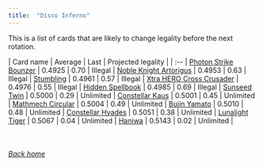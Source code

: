 ```yaml
---
title:  "Disco Inferno"
---
```


This is a list of cards that are likely to change legality before the next rotation.

| Card name | Average | Last | Projected legality |
| :-- |
[Photon Strike Bounzer](https://db.ygoprodeck.com/card/?search=Photon%20Strike%20Bounzer) | 0.4925 | 0.70 | Illegal |
[Noble Knight Artorigus](https://db.ygoprodeck.com/card/?search=Noble%20Knight%20Artorigus) | 0.4953 | 0.63 | Illegal |
[Stumbling](https://db.ygoprodeck.com/card/?search=Stumbling) | 0.4961 | 0.57 | Illegal |
[Xtra HERO Cross Crusader](https://db.ygoprodeck.com/card/?search=Xtra%20HERO%20Cross%20Crusader) | 0.4976 | 0.55 | Illegal |
[Hidden Spellbook](https://db.ygoprodeck.com/card/?search=Hidden%20Spellbook) | 0.4985 | 0.69 | Illegal |
[Sunseed Twin](https://db.ygoprodeck.com/card/?search=Sunseed%20Twin) | 0.5000 | 0.29 | Unlimited |
[Constellar Kaus](https://db.ygoprodeck.com/card/?search=Constellar%20Kaus) | 0.5001 | 0.45 | Unlimited |
[Mathmech Circular](https://db.ygoprodeck.com/card/?search=Mathmech%20Circular) | 0.5004 | 0.49 | Unlimited |
[Bujin Yamato](https://db.ygoprodeck.com/card/?search=Bujin%20Yamato) | 0.5010 | 0.48 | Unlimited |
[Constellar Hyades](https://db.ygoprodeck.com/card/?search=Constellar%20Hyades) | 0.5051 | 0.38 | Unlimited |
[Lunalight Tiger](https://db.ygoprodeck.com/card/?search=Lunalight%20Tiger) | 0.5067 | 0.04 | Unlimited |
[Haniwa](https://db.ygoprodeck.com/card/?search=Haniwa) | 0.5143 | 0.02 | Unlimited |

<br>

###### [Back home](index)